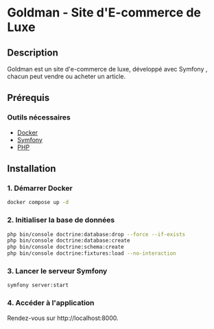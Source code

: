 # Goldman - Site d'E-commerce de Luxe

## Description
Goldman est un site d'e-commerce de luxe, développé avec Symfony , chacun peut vendre ou acheter un article.

## Prérequis

### Outils nécessaires
- [Docker](https://www.docker.com/)
- [Symfony](https://symfony.com/)
- [PHP](https://www.php.net/)

## Installation

### 1. Démarrer Docker
```sh
docker compose up -d
```

### 2. Initialiser la base de données
```sh
php bin/console doctrine:database:drop --force --if-exists
php bin/console doctrine:database:create
php bin/console doctrine:schema:create
php bin/console doctrine:fixtures:load --no-interaction
```

### 3. Lancer le serveur Symfony
```sh
symfony server:start
```

### 4. Accéder à l'application

Rendez-vous sur http://localhost:8000.